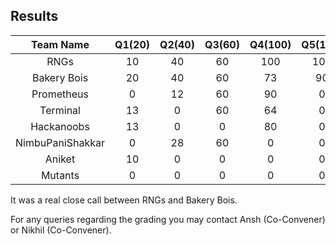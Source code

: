 ## Results

**Team Name**|**Q1(20)**|**Q2(40)**|**Q3(60)**|**Q4(100)**|**Q5(100)**|**Q6(120)**|**Total**
:-----:|:-----:|:-----:|:-----:|:-----:|:-----:|:-----:|:-----:
RNGs|10|40|60|100|100|90|400
Bakery Bois|20|40|60|73|90|80|363
Prometheus|0|12|60|90|0|0|162
Terminal|13|0|60|64|0|0|137
Hackanoobs|13|0|0|80|0|0|93
NimbuPaniShakkar|0|28|60|0|0|0|88
Aniket|10|0|0|0|0|0|10
Mutants|0|0|0|0|0|0|0

It was a real close call between RNGs and Bakery Bois. 

For any queries regarding the grading you may contact Ansh (Co-Convener) or Nikhil (Co-Convener).
